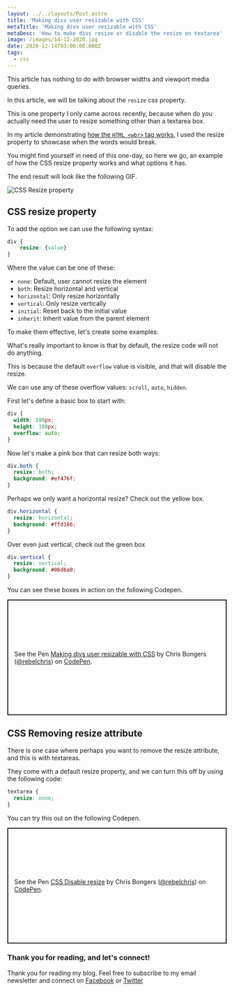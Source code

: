 ```yaml
---
layout: ../../layouts/Post.astro
title: 'Making divs user resizable with CSS'
metaTitle: 'Making divs user resizable with CSS'
metaDesc: 'How to make divs resize or disable the resize on textarea'
image: /images/14-12-2020.jpg
date: 2020-12-14T03:00:00.000Z
tags:
  - css
---
```


This article has nothing to do with browser widths and viewport media queries.

In this article, we will be talking about the `resize` css property.

This is one property I only came across recently, because when do you actually need the user to resize something other than a textarea box.

In my article demonstrating [how the `HTML <wbr>` tag works](https://daily-dev-tips.com/posts/what-is-the-wbr-html-tag-and-why-do-i-need-it/), I used the resize property to showcase when the words would break.

You might find yourself in need of this one-day, so here we go, an example of how the CSS resize property works and what options it has.

The end result will look like the following GIF.

![CSS Resize property](https://cdn.hashnode.com/res/hashnode/image/upload/v1607494995859/AZvzsizF5.gif)

## CSS resize property

To add the option we can use the following syntax:

```css
div {
	resize: {value}
}
```

Where the value can be one of these:

- `none`: Default, user cannot resize the element
- `both`: Resize horizontal and vertical
- `horizontal`: Only resize horizontally
- `vertical`: Only resize vertically
- `initial`: Reset back to the initial value
- `inherit`: Inherit value from the parent element

To make them effective, let's create some examples:

What's really important to know is that by default, the resize code will not do anything.

This is because the default `overflow` value is visible, and that will disable the resize.

We can use any of these overflow values: `scroll`, `auto`, `hidden`.

First let's define a basic box to start with:

```css
div {
  width: 100px;
  height: 100px;
  overflow: auto;
}
```

Now let's make a pink box that can resize both ways:

```css
div.both {
  resize: both;
  background: #ef476f;
}
```

Perhaps we only want a horizontal resize? Check out the yellow box.

```css
div.horizontal {
  resize: horizontal;
  background: #ffd166;
}
```

Over even just vertical, check out the green box

```css
div.vertical {
  resize: vertical;
  background: #06d6a0;
}
```

You can see these boxes in action on the following Codepen.

<p class="codepen" data-height="265" data-theme-id="dark" data-default-tab="css,result" data-user="rebelchris" data-slug-hash="NWRRrRa" style="height: 265px; box-sizing: border-box; display: flex; align-items: center; justify-content: center; border: 2px solid; margin: 1em 0; padding: 1em;" data-pen-title="Making divs user resizable with CSS">
  <span>See the Pen <a href="https://codepen.io/rebelchris/pen/NWRRrRa">
  Making divs user resizable with CSS</a> by Chris Bongers (<a href="https://codepen.io/rebelchris">@rebelchris</a>)
  on <a href="https://codepen.io">CodePen</a>.</span>
</p>
<script async src="https://cpwebassets.codepen.io/assets/embed/ei.js"></script>

## CSS Removing resize attribute

There is one case where perhaps you want to remove the resize attribute, and this is with textareas.

They come with a default resize property, and we can turn this off by using the following code:

```css
textarea {
  resize: none;
}
```

You can try this out on the following Codepen.

<p class="codepen" data-height="265" data-theme-id="dark" data-default-tab="css,result" data-user="rebelchris" data-slug-hash="abmmZWg" style="height: 265px; box-sizing: border-box; display: flex; align-items: center; justify-content: center; border: 2px solid; margin: 1em 0; padding: 1em;" data-pen-title="CSS Disable resize">
  <span>See the Pen <a href="https://codepen.io/rebelchris/pen/abmmZWg">
  CSS Disable resize</a> by Chris Bongers (<a href="https://codepen.io/rebelchris">@rebelchris</a>)
  on <a href="https://codepen.io">CodePen</a>.</span>
</p>
<script async src="https://cpwebassets.codepen.io/assets/embed/ei.js"></script>

### Thank you for reading, and let's connect!

Thank you for reading my blog. Feel free to subscribe to my email newsletter and connect on [Facebook](https://www.facebook.com/DailyDevTipsBlog) or [Twitter](https://twitter.com/DailyDevTips1)

